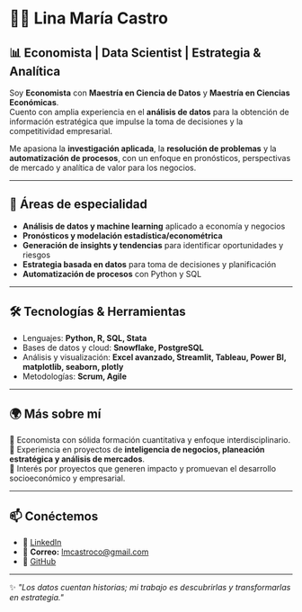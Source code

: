 # 👩‍💻 Lina María Castro  

## 📊 Economista | Data Scientist | Estrategia & Analítica  

Soy **Economista** con **Maestría en Ciencia de Datos** y **Maestría en Ciencias Económicas**.  
Cuento con amplia experiencia en el **análisis de datos** para la obtención de información estratégica que impulse la toma de decisiones y la competitividad empresarial.  

Me apasiona la **investigación aplicada**, la **resolución de problemas** y la **automatización de procesos**, con un enfoque en pronósticos, perspectivas de mercado y analítica de valor para los negocios.  

---

## 🚀 Áreas de especialidad  
- **Análisis de datos y machine learning** aplicado a economía y negocios  
- **Pronósticos y modelación estadística/econométrica**  
- **Generación de insights y tendencias** para identificar oportunidades y riesgos  
- **Estrategia basada en datos** para toma de decisiones y planificación  
- **Automatización de procesos** con Python y SQL  

---

## 🛠️ Tecnologías & Herramientas  
- Lenguajes: **Python, R, SQL, Stata**  
- Bases de datos y cloud: **Snowflake, PostgreSQL**  
- Análisis y visualización: **Excel avanzado, Streamlit, Tableau, Power BI, matplotlib, seaborn, plotly**  
- Metodologías: **Scrum, Agile**  

---

## 🌍 Más sobre mí  
📌 Economista con sólida formación cuantitativa y enfoque interdisciplinario.  
📌 Experiencia en proyectos de **inteligencia de negocios, planeación estratégica y análisis de mercados**.  
📌 Interés por proyectos que generen impacto y promuevan el desarrollo socioeconómico y empresarial.  

---

## 📫 Conéctemos  
- 💼 [LinkedIn](https://www.linkedin.com/in/lina-maria-castro)  
- 📧 **Correo:** lmcastroco@gmail.com  
- 🐙 [GitHub](https://github.com/LinaMariaCastro)  

---
✨ _"Los datos cuentan historias; mi trabajo es descubrirlas y transformarlas en estrategia."_  
